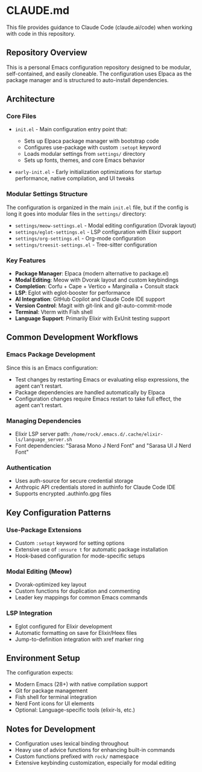 # CLAUDE.md

This file provides guidance to Claude Code (claude.ai/code) when working with code in this repository.

## Repository Overview

This is a personal Emacs configuration repository designed to be modular, self-contained, and easily cloneable. The configuration uses Elpaca as the package manager and is structured to auto-install dependencies.

## Architecture

### Core Files
- `init.el` - Main configuration entry point that:
  - Sets up Elpaca package manager with bootstrap code
  - Configures use-package with custom `:setopt` keyword
  - Loads modular settings from `settings/` directory
  - Sets up fonts, themes, and core Emacs behavior

- `early-init.el` - Early initialization optimizations for startup performance, native compilation, and UI tweaks

### Modular Settings Structure
The configuration is organized in the main `init.el` file, but if the config is long it goes into modular files in the `settings/` directory:
- `settings/meow-settings.el` - Modal editing configuration (Dvorak layout)
- `settings/eglot-settings.el` - LSP configuration with Elixir support
- `settings/org-settings.el` - Org-mode configuration
- `settings/treesit-settings.el` - Tree-sitter configuration

### Key Features
- **Package Manager**: Elpaca (modern alternative to package.el)
- **Modal Editing**: Meow with Dvorak layout and custom keybindings
- **Completion**: Corfu + Cape + Vertico + Marginalia + Consult stack
- **LSP**: Eglot with eglot-booster for performance
- **AI Integration**: GitHub Copilot and Claude Code IDE support
- **Version Control**: Magit with git-link and git-auto-commit-mode
- **Terminal**: Vterm with Fish shell
- **Language Support**: Primarily Elixir with ExUnit testing support

## Common Development Workflows

### Emacs Package Development
Since this is an Emacs configuration:
- Test changes by restarting Emacs or evaluating elisp expressions, the agent can't restart.
- Package dependencies are handled automatically by Elpaca
- Configuration changes require Emacs restart to take full effect, the agent can't restart.

### Managing Dependencies
- Elixir LSP server path: `/home/rock/.emacs.d/.cache/elixir-ls/language_server.sh`
- Font dependencies: "Sarasa Mono J Nerd Font" and "Sarasa UI J Nerd Font"

### Authentication
- Uses auth-source for secure credential storage
- Anthropic API credentials stored in authinfo for Claude Code IDE
- Supports encrypted .authinfo.gpg files

## Key Configuration Patterns

### Use-Package Extensions
- Custom `:setopt` keyword for setting options
- Extensive use of `:ensure t` for automatic package installation
- Hook-based configuration for mode-specific setups

### Modal Editing (Meow)
- Dvorak-optimized key layout
- Custom functions for duplication and commenting
- Leader key mappings for common Emacs commands

### LSP Integration
- Eglot configured for Elixir development
- Automatic formatting on save for Elixir/Heex files
- Jump-to-definition integration with xref marker ring

## Environment Setup

The configuration expects:
- Modern Emacs (28+) with native compilation support
- Git for package management
- Fish shell for terminal integration
- Nerd Font icons for UI elements
- Optional: Language-specific tools (elixir-ls, etc.)

## Notes for Development

- Configuration uses lexical binding throughout
- Heavy use of advice functions for enhancing built-in commands
- Custom functions prefixed with `rock/` namespace
- Extensive keybinding customization, especially for modal editing
